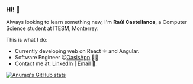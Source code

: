 ### Hi! 👋

Always looking to learn something new, I'm **Raúl Castellanos**, a Computer Science student at ITESM, Monterrey.

This is what I do:
* Currently developing web on React ⚛️ and Angular.
* Software Engineer @[OasisApp](https://oasisapp.mx/) 👨‍💻
* Contact me at: [LinkedIn](https://www.linkedin.com/in/raulcastellanosh/) | [Email](mailto:raulcastellanosh@gmail.com) 📧.


[![Anurag's GitHub stats](https://github-readme-stats.vercel.app/api?username=rch010&count_private=true&show_icons=true&theme=prussian&hide=contribs&hide_border=true)](https://github.com/anuraghazra/github-readme-stats)
